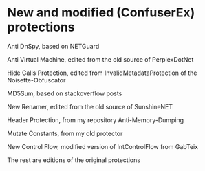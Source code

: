 # New and modified (ConfuserEx) protections

Anti DnSpy, based on NETGuard

Anti Virtual Machine, edited from the old source of PerplexDotNet

Hide Calls Protection, edited from InvalidMetadataProtection of the Noisette-Obfuscator

MD5Sum, based on stackoverflow posts

New Renamer, edited from the old source of SunshineNET

Header Protection, from my repository Anti-Memory-Dumping

Mutate Constants, from my old protector

New Control Flow, modified version of IntControlFlow from GabTeix

The rest are editions of the original protections
